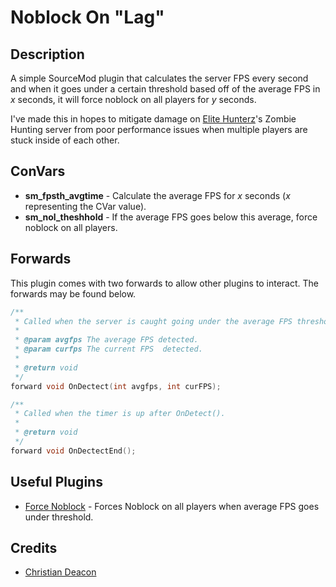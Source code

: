 # Noblock On "Lag"
## Description
A simple SourceMod plugin that calculates the server FPS every second and when it goes under a certain threshold based off of the average FPS in *x* seconds, it will force noblock on all players for *y* seconds.

I've made this in hopes to mitigate damage on [Elite Hunterz](https://forum.elite-hunterz.com/)'s Zombie Hunting server from poor performance issues when multiple players are stuck inside of each other.

## ConVars
* **sm_fpsth_avgtime** - Calculate the average FPS for *x* seconds (*x* representing the CVar value).
* **sm_nol_theshhold** - If the average FPS goes below this average, force noblock on all players.

## Forwards
This plugin comes with two forwards to allow other plugins to interact. The forwards may be found below.

```C
/**
 * Called when the server is caught going under the average FPS threshold.
 *
 * @param avgfps The average FPS detected.
 * @param curfps The current FPS  detected.
 * 
 * @return void
 */
forward void OnDectect(int avgfps, int curFPS);

/**
 * Called when the timer is up after OnDetect().
 * 
 * @return void
 */
forward void OnDectectEnd();
```

## Useful Plugins
* [Force Noblock](https://github.com/gamemann/FPS-Threshold-Noblock) - Forces Noblock on all players when average FPS goes under threshold.

## Credits
* [Christian Deacon](https://github.com/gamemann)